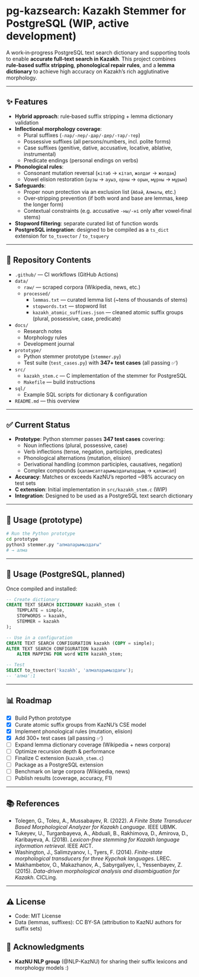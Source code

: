 # pg-kazsearch: Kazakh Stemmer for PostgreSQL (WIP, active development)

A work‑in‑progress PostgreSQL text search dictionary and supporting tools to enable **accurate full‑text search in Kazakh**.
This project combines **rule‑based suffix stripping**, **phonological repair rules**, and a **lemma dictionary** to achieve high accuracy on Kazakh’s rich agglutinative morphology.

---

## ✨ Features

- **Hybrid approach**: rule‑based suffix stripping + lemma dictionary validation
- **Inflectional morphology coverage**:
  - Plural suffixes (`-лар/-лер/-дар/-дер/-тар/-тер`)
  - Possessive suffixes (all persons/numbers, incl. polite forms)
  - Case suffixes (genitive, dative, accusative, locative, ablative, instrumental)
  - Predicate endings (personal endings on verbs)
- **Phonological rules**:
  - Consonant mutation reversal (`кітаб` → `кітап`, `жолдағ` → `жолдақ`)
  - Vowel elision restoration (`аузы` → `ауыз`, `орны` → `орын`, `мұрны` → `мұрын`)
- **Safeguards**:
  - Proper noun protection via an exclusion list (`Абай`, `Алматы`, etc.)
  - Over‑stripping prevention (if both word and base are lemmas, keep the longer form)
  - Contextual constraints (e.g. accusative `-ны/-ні` only after vowel‑final stems)
- **Stopword filtering**: separate curated list of function words
- **PostgreSQL integration**: designed to be compiled as a `ts_dict` extension for `to_tsvector` / `to_tsquery`

---

## 📂 Repository Contents

- `.github/` — CI workflows (GitHub Actions)
- `data/`
  - `raw/` — scraped corpora (Wikipedia, news, etc.)
  - `processed/`
    - `lemmas.txt` — curated lemma list (~tens of thousands of stems)
    - `stopwords.txt` — stopword list
    - `kazakh_atomic_suffixes.json` — cleaned atomic suffix groups (plural, possessive, case, predicate)
- `docs/`
  - Research notes
  - Morphology rules
  - Development journal
- `prototype/`
  - Python stemmer prototype (`stemmer.py`)
  - Test suite (`test_cases.py`) with **347+ test cases** (all passing ✅)
- `src/`
  - `kazakh_stem.c` — C implementation of the stemmer for PostgreSQL
  - `Makefile` — build instructions
- `sql/`
  - Example SQL scripts for dictionary & configuration
- `README.md` — this overview

---

## ✅ Current Status

- **Prototype**: Python stemmer passes **347 test cases** covering:
  - Noun inflections (plural, possessive, case)
  - Verb inflections (tense, negation, participles, predicates)
  - Phonological alternations (mutation, elision)
  - Derivational handling (common participles, causatives, negation)
  - Complex compounds (`қаламсаптарымыздағылардың` → `қаламсап`)
- **Accuracy**: Matches or exceeds KazNU’s reported ~98% accuracy on test sets
- **C extension**: Initial implementation in `src/kazakh_stem.c` (WIP)
- **Integration**: Designed to be used as a PostgreSQL text search dictionary

---

## 🚀 Usage (prototype)

```bash
# Run the Python prototype
cd prototype
python3 stemmer.py "алмаларымыздағы"
# → алма
```

---

## 🚀 Usage (PostgreSQL, planned)

Once compiled and installed:

```sql
-- Create dictionary
CREATE TEXT SEARCH DICTIONARY kazakh_stem (
    TEMPLATE = simple,
    STOPWORDS = kazakh,
    STEMMER = kazakh
);

-- Use in a configuration
CREATE TEXT SEARCH CONFIGURATION kazakh (COPY = simple);
ALTER TEXT SEARCH CONFIGURATION kazakh
    ALTER MAPPING FOR word WITH kazakh_stem;

-- Test
SELECT to_tsvector('kazakh', 'алмаларымыздағы');
-- 'алма':1
```

---

## 📊 Roadmap

- [X] Build Python prototype
- [X] Curate atomic suffix groups from KazNU’s CSE model
- [X] Implement phonological rules (mutation, elision)
- [X] Add 300+ test cases (all passing ✅)
- [ ] Expand lemma dictionary coverage (Wikipedia + news corpora)
- [ ] Optimize recursion depth & performance
- [ ] Finalize C extension (`kazakh_stem.c`)
- [ ] Package as a PostgreSQL extension
- [ ] Benchmark on large corpora (Wikipedia, news)
- [ ] Publish results (coverage, accuracy, F1)

---

## 📚 References

- Tolegen, G., Toleu, A., Mussabayev, R. (2022). *A Finite State Transducer Based Morphological Analyzer for Kazakh Language*. IEEE UBMK.
- Tukeyev, U., Turganbayeva, A., Abduali, B., Rakhimova, D., Amirova, D., Karibayeva, A. (2018). *Lexicon-free stemming for Kazakh language information retrieval*. IEEE AICT.
- Washington, J., Salimzyanov, I., Tyers, F. (2014). *Finite-state morphological transducers for three Kypchak languages*. LREC.
- Makhambetov, O., Makazhanov, A., Sabyrgaliyev, I., Yessenbayev, Z. (2015). *Data-driven morphological analysis and disambiguation for Kazakh*. CICLing.

---

## ⚠️ License

- Code: MIT License
- Data (lemmas, suffixes): CC BY-SA (attribution to KazNU authors for suffix sets)

## 🙌 Acknowledgments
- **KazNU NLP group** (@NLP-KazNU) for sharing their suffix lexicons and morphology models :)
